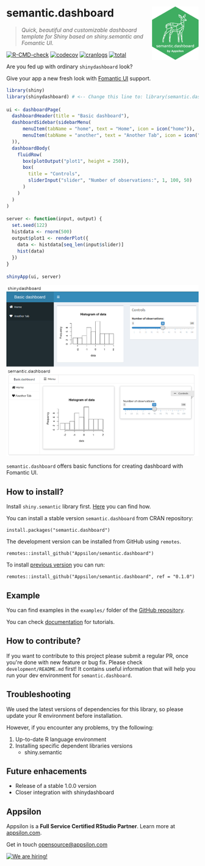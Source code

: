 # semantic.dashboard <a href="https://appsilon.github.io/semantic.dashboard/"><img src="man/figures/hexsticker.png" align="right" alt="semantic.dashboard logo" style="height: 140px;"></a>

> _Quick, beautiful and customizable dashboard template for Shiny based on shiny.semantic and Fomantic UI._

<!-- badges: start -->
[![R-CMD-check](https://github.com/Appsilon/semantic.dashboard/workflows/R-CMD-check/badge.svg)](https://github.com/Appsilon/semantic.dashboard/actions/workflows/main.yml)
[![codecov](https://codecov.io/gh/Appsilon/semantic.dashboard/branch/master/graph/badge.svg)](https://codecov.io/gh/Appsilon/semantic.dashboard)
[![cranlogs](https://cranlogs.r-pkg.org/badges/semantic.dashboard)](https://CRAN.R-project.org/package=semantic.dashboard)
[![total](https://cranlogs.r-pkg.org/badges/grand-total/semantic.dashboard)](https://CRAN.R-project.org/package=semantic.dashboard)
<!-- badges: end -->

Are you fed up with ordinary `shinydashboard` look?

Give your app a new fresh look with [Fomantic UI](https://fomantic-ui.com/) support.

``` r
library(shiny)
library(shinydashboard) # <-- Change this line to: library(semantic.dashboard)

ui <- dashboardPage(
  dashboardHeader(title = "Basic dashboard"),
  dashboardSidebar(sidebarMenu(
      menuItem(tabName = "home", text = "Home", icon = icon("home")),
      menuItem(tabName = "another", text = "Another Tab", icon = icon("heart"))
  )),
  dashboardBody(
    fluidRow(
      box(plotOutput("plot1", height = 250)),
      box(
        title = "Controls",
        sliderInput("slider", "Number of observations:", 1, 100, 50)
      )
    )
  )
)

server <- function(input, output) {
  set.seed(122)
  histdata <- rnorm(500)
  output$plot1 <- renderPlot({
    data <- histdata[seq_len(input$slider)]
    hist(data)
  })
}

shinyApp(ui, server)
```

![Semantic dashboards comparison](man/figures/compare.png)

`semantic.dashboard` offers basic functions for creating dashboard with Fomantic UI.

How to install?
---------------

Install `shiny.semantic` library first. [Here](https://github.com/Appsilon/shiny.semantic) you can find how.

You can install a stable version `semantic.dashboard` from CRAN repository:

    install.packages("semantic.dashboard")

The development version can be installed from GitHub using `remotes`.

    remotes::install_github("Appsilon/semantic.dashboard")

To install [previous version]() you can run:

    remotes::install_github("Appsilon/semantic.dashboard", ref = "0.1.0")

Example
-------

You can find examples in the `examples/` folder of the [GitHub repository](https://github.com/Appsilon/semantic.dashboard).

You can check [documentation](https://appsilon.github.io/semantic.dashboard/) for tutorials.

How to contribute?
------------------

If you want to contribute to this project please submit a regular PR, once you're done with new feature or bug fix. Please check `development/README.md` first! It contains useful
information that will help you run your dev environment for `semantic.dashboard`.

Troubleshooting
---------------

We used the latest versions of dependencies for this library, so please update your R environment before installation.

However, if you encounter any problems, try the following:

1.  Up-to-date R language environment
2.  Installing specific dependent libraries versions
    -   shiny.semantic

Future enhacements
------------------

-   Release of a stable 1.0.0 version
-   Closer integration with shinydashboard

Appsilon
--------


<img src="https://avatars0.githubusercontent.com/u/6096772" align="right" alt="" width="6%" />

Appsilon is a **Full Service Certified RStudio Partner**. Learn more
at [appsilon.com](https://appsilon.com).

Get in touch [opensource@appsilon.com](support+opensource@appsilon.com)

<a href = "https://appsilon.com/careers/" target="_blank"><img src="http://d2v95fjda94ghc.cloudfront.net/hiring.png" alt="We are hiring!"/></a>
